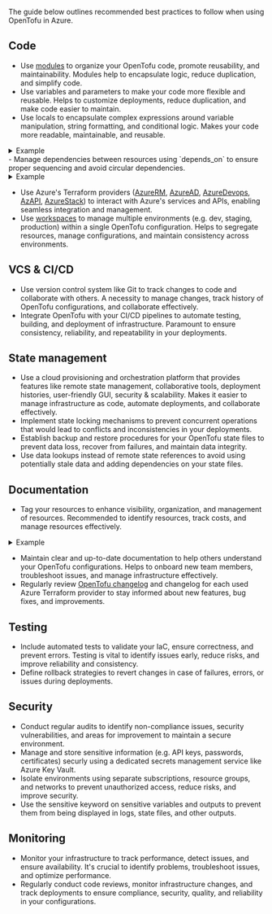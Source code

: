 The guide below outlines recommended best practices to follow when using OpenTofu in Azure.

## Code

- Use [modules](./modules.md) to organize your OpenTofu code, promote reusability, and maintainability. Modules help to encapsulate logic, reduce duplication, and simplify code.
- Use variables and parameters to make your code more flexible and reusable. Helps to customize deployments, reduce duplication, and make code easier to maintain.
- Use locals to encapsulate complex expressions around variable manipulation, string formatting, and conditional logic. Makes your code more readable, maintainable, and reusable.

<details>
<summary>Example</summary>

```terraform
locals {
    max_length        = 24
    alphanumeric_name = substr(replace(var.name, "/[^a-z0-9]/", ""), 0, local.max_length)
}

resource "azurerm_storage_account" "storage" {
    name     = local.alphanumeric_name
    location = var.location
}
```

</details>
- Manage dependencies between resources using `depends_on` to ensure proper sequencing and avoid circular dependencies.

<details>
<summary>Example</summary>

```terraform
resource "azurerm_virtual_network" "vnet" {
    name = "my-vnet"
}

module "subnet" {
    source               = "./modules/subnet"
    name                 = "my-subnet"
    virtual_network_name = azurerm_virtual_network.vnet.name
    depends_on           = [azurerm_virtual_network.vnet]
}
```

_Terraform providers typically handle resource dependencies automatically, but in some cases, you need to use `depends_on` to enforce the correct order of operations._

</details>

- Use Azure's Terraform providers ([AzureRM](https://registry.terraform.io/providers/hashicorp/azurerm/latest/docs), [AzureAD](https://registry.terraform.io/providers/hashicorp/azuread/latest/docs), [AzureDevops](https://registry.terraform.io/providers/microsoft/azuredevops/latest/docs), [AzAPI](https://registry.terraform.io/providers/Azure/azapi/latest/docs), [AzureStack](https://registry.terraform.io/providers/hashicorp/azurestack/latest/docs)) to interact with Azure's services and APIs, enabling seamless integration and management.
- Use [workspaces](https://opentofu.org/docs/cli/workspaces/) to manage multiple environments (e.g. dev, staging, production) within a single OpenTofu configuration. Helps to segregate resources, manage configurations, and maintain consistency across environments.

## VCS & CI/CD

- Use version control system like Git to track changes to code and collaborate with others. A necessity to manage changes, track history of OpenTofu configurations, and collaborate effectively.
- Integrate OpenTofu with your CI/CD pipelines to automate testing, building, and deployment of infrastructure. Paramount to ensure consistency, reliability, and repeatability in your deployments.

## State management

- Use a cloud provisioning and orchestration platform that provides features like remote state management, collaborative tools, deployment histories, user-friendly GUI, security & scalability. Makes it easier to manage infrastructure as code, automate deployments, and collaborate effectively.
- Implement state locking mechanisms to prevent concurrent operations that would lead to conflicts and inconsistencies in your deployments.
- Establish backup and restore procedures for your OpenTofu state files to prevent data loss, recover from failures, and maintain data integrity.
- Use data lookups instead of remote state references to avoid using potentially stale data and adding dependencies on your state files.

## Documentation

- Tag your resources to enhance visibility, organization, and management of resources. Recommended to identify resources, track costs, and manage resources effectively.

<details>
<summary>Example</summary>

```terraform
resource "azurerm_resource_group" "rg" {
    name     = "my-rg"
    location = "East US"
    tags = {
        environment = "dev"
        owner       = "John Doe"
    }
}
```

</details>

- Maintain clear and up-to-date documentation to help others understand your OpenTofu configurations. Helps to onboard new team members, troubleshoot issues, and manage infrastructure effectively.
- Regularly review [OpenTofu changelog](https://github.com/opentofu/opentofu/releases) and changelog for each used Azure Terraform provider to stay informed about new features, bug fixes, and improvements.

## Testing

- Include automated tests to validate your IaC, ensure correctness, and prevent errors. Testing is vital to identify issues early, reduce risks, and improve reliability and consistency.
- Define rollback strategies to revert changes in case of failures, errors, or issues during deployments.

## Security

- Conduct regular audits to identify non-compliance issues, security vulnerabilities, and areas for improvement to maintain a secure environment.
- Manage and store sensitive information (e.g. API keys, passwords, certificates) securly using a dedicated secrets management service like Azure Key Vault.
- Isolate environments using separate subscriptions, resource groups, and networks to prevent unauthorized access, reduce risks, and improve security.
- Use the sensitive keyword on sensitive variables and outputs to prevent them from being displayed in logs, state files, and other outputs.

## Monitoring

- Monitor your infrastructure to track performance, detect issues, and ensure availability. It's crucial to identify problems, troubleshoot issues, and optimize performance.
- Regularly conduct code reviews, monitor infrastructure changes, and track deployments to ensure compliance, security, quality, and reliability in your configurations.
